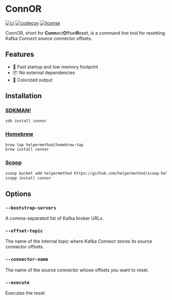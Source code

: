# ConnOR

[![ci](https://github.com/helpermethod/connor/actions/workflows/ci.yml/badge.svg)](https://github.com/helpermethod/connor/actions/workflows/ci.yml)
[![codecov](https://codecov.io/gh/helpermethod/connor/branch/main/graph/badge.svg?token=niYlJRkALi)](https://codecov.io/gh/helpermethod/connor)
[![license](https://badgen.net/badge/license/Apache%20Licence%202.0/blue)](https://github.com/helpermethod/connor/blob/main/LICENSE)

ConnOR, short for **Conn**ect**O**ffset**R**eset, is a command line tool for resetting Kafka Connect source connector offsets.

## Features

* :rocket: Fast startup and low memory footprint
* :package: No external dependencies
* :rainbow: Colorized output

## Installation

### [SDKMAN!](https://sdkman.io/)

```sh
sdk install connor
```

### [Homebrew](https://brew.sh/)

```sh
brew tap helpermethod/homebrew-tap
brew install connor
```

### [Scoop](https://scoop.sh/)

```sh
scoop bucket add helpermethod https://github.com/helpermethod/scoop-helpermethod.git
scopp install connor
```

## Options

### `--bootstrap-servers`

A comma-separated list of Kafka broker URLs.

### `--offset-topic`

The name of the internal topic where Kafka Connect stores its source connector offsets.

### `--connector-name`

The name of the source connector whose offsets you want to reset.

### `--execute`

Executes the reset.
